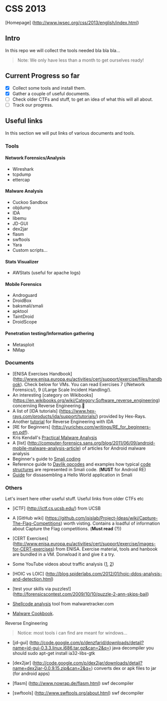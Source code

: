 # CSS 2013 #

[Homepage] (http://www.iwsec.org/css/2013/english/index.html)

## Intro ##

In this repo we will collect the tools needed bla bla bla...
>Note: We only have less than a month to get ourselves ready!

## Current Progress so far ##

 - [x] Collect some tools and install them.
 - [x] Gather a couple of useful documents.
 - [ ] Check older CTFs and stuff, to get an idea of what this will all about.
 - [ ] Track our progress.

## Useful links ##

In this section we will put links of various documents and tools. 

### Tools ###
  
#### Network Forensics/Analysis ####

  * Wireshark
  * tcpdump
  * ettercap

#### Malware Analysis ####

  * Cuckoo Sandbox
  * objdump
  * IDA
  * libemu
  * JD-GUI
  * dex2jar
  * flasm
  * swftools
  * Yara
  * Custom scripts...

#### Stats Visualizer ####

  * AWStats (useful for apache logs)

#### Mobile Forensics ####

  * Androguard
  * DroidBox
  * baksmali/smali
  * apktool
  * TaintDroid
  * DroidScope

#### Penetration testing/Information gathering ####

  * Metasploit
  * NMap

### Documents ###

  * [ENISA Exercises Handbook] (http://www.enisa.europa.eu/activities/cert/support/exercise/files/handbook). Check below for VMs.
    You can read Exercises 7 (/Network Forensics/), 9 (/Large Scale Incident Handling/).
  * An interesting [category on Wikibooks] (https://en.wikibooks.org/wiki/Category:Software_reverse_engineering) concerniing Reverse
    Engineering.
  * A list of [IDA tutorials] (https://www.hex-rays.com/products/ida/support/tutorials/) provided by Hex-Rays.
  * Another [tutorial](securityxploded.com/reversing-basics-ida-pro.php) for Reverse Engineering with IDA
  * [RE for Beginners] (http://yurichev.com/writings/RE_for_beginners-en.pdf). 
  * Kris Kendall's [Practical Malware Analysis](http://www.blackhat.com/presentations/bh-dc-07/Kendall_McMillan/Paper/bh-dc-07-Kendall_McMillan-WP.pdf)
  * A [list] (http://computer-forensics.sans.org/blog/2011/06/09/android-mobile-malware-analysis-article) of articles for Android malware analysis
  * Beginner's guide to [Smali coding](http://forum.xda-developers.com/showthread.php?t=2193735)
  * Reference guide to [Davlik opcodes](http://pallergabor.uw.hu/androidblog/dalvik_opcodes.html) and examples how typical [code structures](http://androidcracking.blogspot.gr/2011/01/example-structuressmali.html) are represented in Smali code. (**MUST** for Android RE)
  * [Guide](http://blog.apkudo.com/2012/10/16/reverse-engineering-android-disassembling-hello-world/) for dissasembling a Hello World application in Smali

### Others ###

Let's insert here other useful stuff. Useful links from older CTFs etc

 * [iCTF] (http://ictf.cs.ucsb.edu/) from UCSB
 * A [GitHub wiki] (https://github.com/isislab/Project-Ideas/wiki/Capture-The-Flag-Competitions) worth visting.
   Contains a loadful of information about Capture the Flag competitions. (**Must read** (?))
 * [CERT Exercises] (http://www.enisa.europa.eu/activities/cert/support/exercise/images-for-CERT-exercises) from ENISA.
   Exercise material, tools and hanbook are bundled in a VM. Donwload it and give it a try.
 * Some YouTube videos about traffic analysis ([1](https://www.youtube.com/watch?v=U0QABcTD-xc), [2](https://www.youtube.com/watch?v=UXAHvwouk6Q))

 * [HOIC vs LOIC] (http://blog.spiderlabs.com/2012/01/hoic-ddos-analysis-and-detection.html)
 * [test your skills via puzzles!] (http://forensicscontest.com/2009/10/10/puzzle-2-ann-skips-bail)
 * [Shellcode analysis](http://www.malwaretracker.com/shellcode.php) tool from malwaretracker.com
 * [Malware Cookbook](https://code.google.com/p/malwarecookbook).

Reverse Engineering 

>Notice: most tools i can find are meant for windows...

 * [jd-gui] (http://code.google.com/p/denzfarid/downloads/detail?name=jd-gui-0.3.3.linux.i686.tar.gz&can=2&q=) 
	java decompiler you should sudo apt-get install ia32-libs-gtk

 * [dex2jar] (http://code.google.com/p/dex2jar/downloads/detail?name=dex2jar-0.0.9.15.zip&can=2&q=) 
	converts dex or apk files to jar (for android apps)

 * [flasm] (http://www.nowrap.de/flasm.html) swf decompiler 

 * [swftools] (http://www.swftools.org/about.html) swf decompiler
